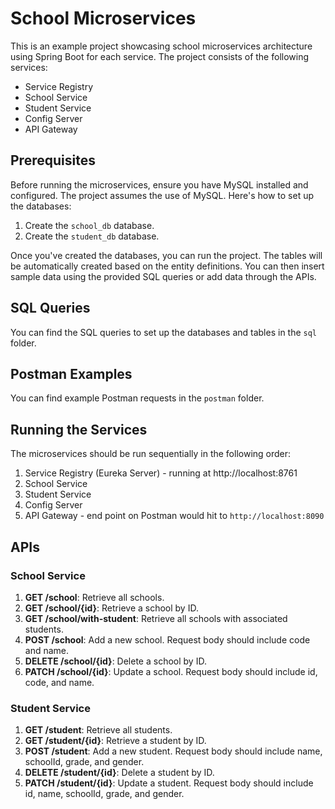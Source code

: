 # School Microservices 

This is an example project showcasing school microservices architecture using Spring Boot for each service. The project consists of the following services:

- Service Registry
- School Service
- Student Service
- Config Server
- API Gateway

## Prerequisites

Before running the microservices, ensure you have MySQL installed and configured. The project assumes the use of MySQL. Here's how to set up the databases:

1. Create the `school_db` database.
2. Create the `student_db` database.

Once you've created the databases, you can run the project. The tables will be automatically created based on the entity definitions. You can then insert sample data using the provided SQL queries or add data through the APIs.

## SQL Queries

You can find the SQL queries to set up the databases and tables in the `sql` folder.

## Postman Examples

You can find example Postman requests in the `postman` folder.

## Running the Services

The microservices should be run sequentially in the following order:

1. Service Registry (Eureka Server) - running at http://localhost:8761
2. School Service
3. Student Service
4. Config Server
5. API Gateway - end point on Postman would hit to `http://localhost:8090`

## APIs

### School Service

1. **GET /school**: Retrieve all schools.
2. **GET /school/{id}**: Retrieve a school by ID.
3. **GET /school/with-student**: Retrieve all schools with associated students.
4. **POST /school**: Add a new school. Request body should include code and name.
5. **DELETE /school/{id}**: Delete a school by ID.
6. **PATCH /school/{id}**: Update a school. Request body should include id, code, and name.

### Student Service

1. **GET /student**: Retrieve all students.
2. **GET /student/{id}**: Retrieve a student by ID.
3. **POST /student**: Add a new student. Request body should include name, schoolId, grade, and gender.
4. **DELETE /student/{id}**: Delete a student by ID.
5. **PATCH /student/{id}**: Update a student. Request body should include id, name, schoolId, grade, and gender.
